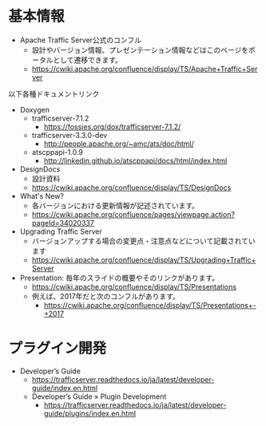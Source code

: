 

# 基本情報
- Apache Traffic Server公式のコンフル
  - 設計やバージョン情報、プレゼンテーション情報などはこのページをポータルとして遷移できます。
  - https://cwiki.apache.org/confluence/display/TS/Apache+Traffic+Server

以下各種ドキュメントリンク

- Doxygen
  - trafficserver-7.1.2
    - https://fossies.org/dox/trafficserver-7.1.2/
  - trafficserver-3.3.0-dev
    - http://people.apache.org/~amc/ats/doc/html/
  - atscppapi-1.0.9
    - http://linkedin.github.io/atscppapi/docs/html/index.html
- DesignDocs
  - 設計資料
  - https://cwiki.apache.org/confluence/display/TS/DesignDocs
- What's New?
  - 各バージョンにおける更新情報が記述されています。
  - https://cwiki.apache.org/confluence/pages/viewpage.action?pageId=34020337
- Upgrading Traffic Server
  - バージョンアップする場合の変更点・注意点などについて記載されています
  - https://cwiki.apache.org/confluence/display/TS/Upgrading+Traffic+Server
- Presentation: 毎年のスライドの概要やそのリンクがあります。
  - https://cwiki.apache.org/confluence/display/TS/Presentations
  - 例えば、2017年だと次のコンフルがあります。
    - https://cwiki.apache.org/confluence/display/TS/Presentations+-+2017

# プラグイン開発
- Developer’s Guide
  - https://trafficserver.readthedocs.io/ja/latest/developer-guide/index.en.html
  - Developer’s Guide » Plugin Development
    - https://trafficserver.readthedocs.io/ja/latest/developer-guide/plugins/index.en.html
